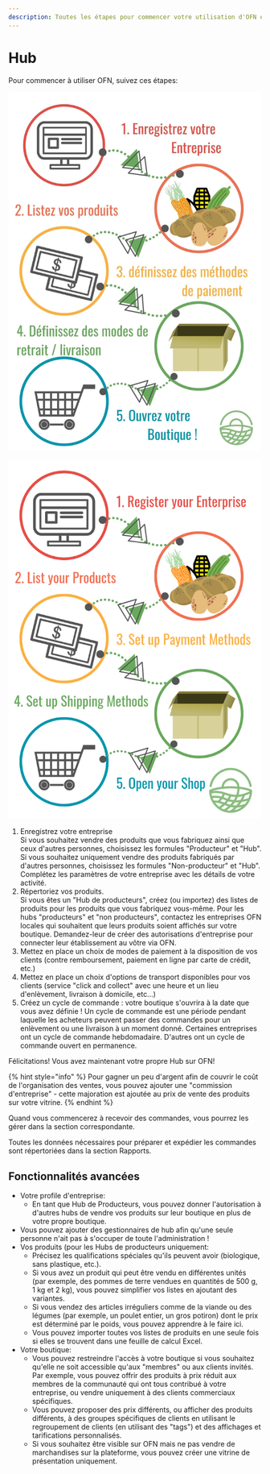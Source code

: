 ```yaml
---
description: Toutes les étapes pour commencer votre utilisation d'OFN en tant que Hub
---
```


# Hub

Pour commencer à utiliser OFN, suivez ces étapes:

![](<../.gitbook/assets/Copy of Quick Set up in 5 steps draft.jpg>)

![Five steps to opening your OFN hub.](<../.gitbook/assets/Set up in 5 steps draft.png>)

1. Enregistrez votre entreprise\
   Si vous souhaitez vendre des produits que vous fabriquez ainsi que ceux d'autres personnes, choisissez les formules "Producteur" et "Hub". Si vous souhaitez uniquement vendre des produits fabriqués par d'autres personnes, choisissez les formules "Non-producteur" et "Hub". Complétez les paramètres de votre entreprise avec les détails de votre activité.
2. Répertoriez vos produits. \
   Si vous êtes un "Hub de producteurs", créez (ou importez) des listes de produits pour les produits que vous fabriquez vous-même. Pour les hubs "producteurs" et "non producteurs", contactez les entreprises OFN locales qui souhaitent que leurs produits soient affichés sur votre boutique. Demandez-leur de créer des autorisations d'entreprise pour connecter leur établissement au vôtre via OFN.
3. Mettez en place un choix de modes de paiement à la disposition de vos clients (contre remboursement, paiement en ligne par carte de crédit, etc.)
4. Mettez en place un choix d'options de transport disponibles pour vos clients (service "click and collect" avec une heure et un lieu d'enlèvement, livraison à domicile, etc...)
5. Créez un cycle de commande : votre boutique s'ouvrira à la date que vous avez définie ! Un cycle de commande est une période pendant laquelle les acheteurs peuvent passer des commandes pour un enlèvement ou une livraison à un moment donné. Certaines entreprises ont un cycle de commande hebdomadaire. D'autres ont un cycle de commande ouvert en permanence.

Félicitations! Vous avez maintenant votre propre Hub sur OFN!

{% hint style="info" %}
Pour gagner un peu d'argent afin de couvrir le coût de l'organisation des ventes, vous pouvez ajouter une "commission d'entreprise" - cette majoration est ajoutée au prix de vente des produits sur votre vitrine.
{% endhint %}

Quand vous commencerez à recevoir des commandes, vous pourrez les gérer dans la section correspondante.&#x20;

Toutes les données nécessaires pour préparer et expédier les commandes sont répertoriées dans la section Rapports.



## Fonctionnalités avancées

* Votre profile d'entreprise:
  * En tant que Hub de Producteurs, vous pouvez donner l'autorisation à d'autres hubs de vendre vos produits sur leur boutique en plus de votre propre boutique.
* Vous pouvez ajouter des gestionnaires de hub afin qu'une seule personne n'ait pas à s'occuper de toute l'administration !
* Vos produits (pour les Hubs de producteurs uniquement:
  * Précisez les qualifications spéciales qu'ils peuvent avoir (biologique, sans plastique, etc.).
  * Si vous avez un produit qui peut être vendu en différentes unités (par exemple, des pommes de terre vendues en quantités de 500 g, 1 kg et 2 kg), vous pouvez simplifier vos listes en ajoutant des variantes.
  * Si vous vendez des articles irréguliers comme de la viande ou des légumes (par exemple, un poulet entier, un gros potiron) dont le prix est déterminé par le poids, vous pouvez apprendre à le faire ici.
  * Vous pouvez importer toutes vos listes de produits en une seule fois si elles se trouvent dans une feuille de calcul Excel.
* Votre boutique:
  * Vous pouvez restreindre l'accès à votre boutique si vous souhaitez qu'elle ne soit accessible qu'aux "membres" ou aux clients invités. Par exemple, vous pouvez offrir des produits à prix réduit aux membres de la communauté qui ont tous contribué à votre entreprise, ou vendre uniquement à des clients commerciaux spécifiques.
  * Vous pouvez proposer des prix différents, ou afficher des produits différents, à des groupes spécifiques de clients en utilisant le regroupement de clients (en utilisant des "tags") et des affichages et tarifications personnalisés.
  * Si vous souhaitez être visible sur OFN mais ne pas vendre de marchandises sur la plateforme, vous pouvez créer une vitrine de présentation uniquement.
